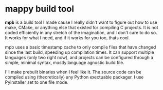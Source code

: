 # mappy build tool

**mpb** is a build tool I made cause I really didn't want to figure out how to use make, CMake, or anything else that existed for compiling C projects. It is not coded efficiently in any stretch of the imagination, and I don't care to do so. It works for what I need, and if it works for you too, thats cool.

mpb uses a basic timestamp cache to only compile files that have changed since the last build, speeding up compilation times. It can support multiple languages (only two right now), and projects can be configured through a simple, minimal syntax, mostly language agnostic build file.

I'll make prebuilt binaries when I feel like it. The source code can be compiled using (theoretically) any Python exectuable packager. I use PyInstaller set to one file mode.